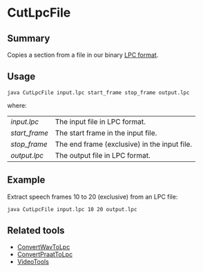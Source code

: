 # CutLpcFile

## Summary

Copies a section from a file in our binary [LPC format](LpcFileFormat.md).

## Usage

    java CutLpcFile input.lpc start_frame stop_frame output.lpc

where:

|               |                                              |
|---------------|----------------------------------------------|
| _input.lpc_   | The input file in LPC format.                |
| _start_frame_ | The start frame in the input file.           |
| _stop_frame_  | The end frame (exclusive) in the input file. |
| _output.lpc_  | The output file in LPC format.               |

## Example

Extract speech frames 10 to 20 (exclusive) from an LPC file:

    java CutLpcFile input.lpc 10 20 output.lpc

## Related tools

* [ConvertWavToLpc](ConvertWavToLpc.md)
* [ConvertPraatToLpc](ConvertPraatToLpc.md)
* [VideoTools](../README.md)
